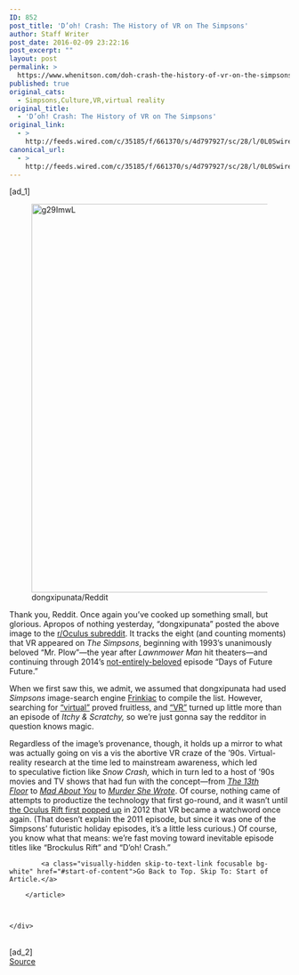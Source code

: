 ```yaml
---
ID: 852
post_title: 'D’oh! Crash: The History of VR on The Simpsons'
author: Staff Writer
post_date: 2016-02-09 23:22:16
post_excerpt: ""
layout: post
permalink: >
  https://www.whenitson.com/doh-crash-the-history-of-vr-on-the-simpsons/
published: true
original_cats:
  - Simpsons,Culture,VR,virtual reality
original_title:
  - 'D’oh! Crash: The History of VR on The Simpsons'
original_link:
  - >
    http://feeds.wired.com/c/35185/f/661370/s/4d797927/sc/28/l/0L0Swired0N0C20A160C0A20Csimpsons0Evr0Ehistory0C/story01.htm
canonical_url:
  - >
    http://feeds.wired.com/c/35185/f/661370/s/4d797927/sc/28/l/0L0Swired0N0C20A160C0A20Csimpsons0Evr0Ehistory0C/story01.htm
---
```

 [ad_1]
<br><div id="start-of-content"><article class="content link-underline relative body-copy border-b pad-b-50" data-js="content" itemprop="articleBody" readability="51.889464594128"><figure attachment_1972672="" class="wp-caption landscape alignnone fader relative" data-js="fader"><a href="http://www.wired.com/wp-content/uploads/2016/02/g29ImwL.png"><img class="size-wide-image wp-image-1972672" src="http://www.whenitson.com/wp-content/uploads/2016/02/Doh-Crash-The-History-of-VR-on-The-Simpsons.png" alt="g29ImwL" width="932" height="699"/></a><figcaption class="wp-caption-text link-underline"><span class="credit link-underline-sm"><span aria-hidden="true" class="ui ui ui-photo inline-block ui-credit relative opacity-5 marg-r-micro"/> dongxipunata/Reddit</span></figcaption></figure><p>Thank you, Reddit. Once again you’ve cooked up something small, but glorious. Apropos of nothing yesterday, “dongxipunata” posted the above image to the <a href="https://www.reddit.com/r/oculus/" target="_blank">r/Oculus subreddit</a>. It tracks the eight (and counting moments) that VR appeared on <em>The Simpsons</em>, beginning with 1993’s unanimously beloved “Mr. Plow”—the year after <em>Lawnmower Man</em> hit theaters—and continuing through 2014’s <a href="http://www.avclub.com/tvclub/simpsons-days-future-future-203397" target="_blank">not-entirely-beloved</a> episode “Days of Future Future.”</p>
<p>When we first saw this, we admit, we assumed that dongxipunata had used <em>Simpsons</em> image-search engine <a href="http://wired.com/2016/02/ultimate-simpsons-search-engine-pairs-quotes-with-stills/" target="_blank">Frinkiac</a> to compile the list. However, searching for <a href="https://frinkiac.com/?p=search&amp;q=virtual" target="_blank">“virtual”</a> proved fruitless, and <a href="https://frinkiac.com/?p=search&amp;q=vr" target="_blank">“VR”</a> turned up little more than an episode of <em>Itchy &amp; Scratchy, </em>so we’re just gonna say the redditor in question knows magic.</p>
<p>Regardless of the image’s provenance, though, it holds up a mirror to what was actually going on vis a vis the abortive VR craze of the ’90s. Virtual-reality research at the time led to mainstream awareness, which led to speculative fiction like <em>Snow Crash, </em>which in turn led to a host of ’90s movies and TV shows that had fun with the concept—from <em><a href="https://www.youtube.com/watch?v=dtYdZkPmFoU" target="_blank">The 13th Floor</a></em> to <em><a href="https://www.youtube.com/watch?v=lI3qIzRAafM&amp;feature=youtu.be&amp;t=4m34s" target="_blank">Mad About You</a></em> to <em><a href="http://www.wired.com/2014/04/underwire_0402_murdershewrote/" target="_blank">Murder She Wrote</a></em>. Of course, nothing came of attempts to productize the technology that first go-round, and it wasn’t until <a href="http://www.wired.com/2014/05/oculus-rift-4/" target="_blank">the Oculus Rift first popped up</a> in 2012 that VR became a watchword once again. (That doesn’t explain the 2011 episode, but since it was one of the Simpsons’ futuristic holiday episodes, it’s a little less curious.) Of course, you know what that means: we’re fast moving toward inevitable episode titles like “Brockulus Rift” and “D’oh! Crash.”</p>

			<a class="visually-hidden skip-to-text-link focusable bg-white" href="#start-of-content">Go Back to Top. Skip To: Start of Article.</a>

		</article>



	</div>
<br>[ad_2]
<br><a href="http://feeds.wired.com/c/35185/f/661370/s/4d797927/sc/28/l/0L0Swired0N0C20A160C0A20Csimpsons0Evr0Ehistory0C/story01.htm">Source </a>